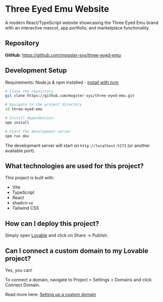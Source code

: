 # Three Eyed Emu Website

A modern React/TypeScript website showcasing the Three Eyed Emu brand with an interactive mascot, app portfolio, and marketplace functionality.

## Repository

**GitHub**: https://github.com/mogster-sys/three-eyed-emu

## Development Setup

Requirements: Node.js & npm installed - [install with nvm](https://github.com/nvm-sh/nvm#installing-and-updating)

```sh
# Clone the repository
git clone https://github.com/mogster-sys/three-eyed-emu.git

# Navigate to the project directory
cd three-eyed-emu

# Install dependencies
npm install

# Start the development server
npm run dev
```

The development server will start on `http://localhost:5173` (or another available port).

## What technologies are used for this project?

This project is built with:

- Vite
- TypeScript
- React
- shadcn-ui
- Tailwind CSS

## How can I deploy this project?

Simply open [Lovable](https://lovable.dev/projects/9972953e-17b3-410c-866f-54c3241ea0a1) and click on Share -> Publish.

## Can I connect a custom domain to my Lovable project?

Yes, you can!

To connect a domain, navigate to Project > Settings > Domains and click Connect Domain.

Read more here: [Setting up a custom domain](https://docs.lovable.dev/tips-tricks/custom-domain#step-by-step-guide)
